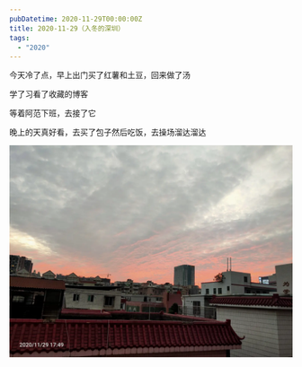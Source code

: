 ```yaml
---
pubDatetime: 2020-11-29T00:00:00Z
title: 2020-11-29（入冬的深圳）
tags:
  - "2020"
---
```


今天冷了点，早上出门买了红薯和土豆，回来做了汤

学了习看了收藏的博客

等着阿范下班，去接了它

晚上的天真好看，去买了包子然后吃饭，去操场溜达溜达

![](../../img/6904315-c6aeedec84eeb35b.jpg)


